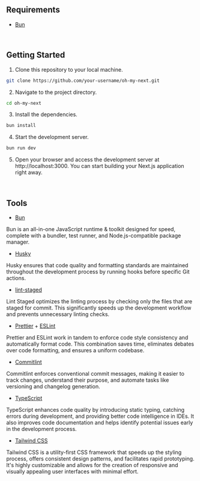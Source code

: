 
## Requirements


- [Bun](https://bun.sh/)
<br>

## Getting Started


1. Clone this repository to your local machine.

```bash
git clone https://github.com/your-username/oh-my-next.git
```

2. Navigate to the project directory.

```bash
cd oh-my-next
```

3. Install the dependencies.

```bash
bun install
```

4. Start the development server.
```bash
bun run dev
```

5. Open your browser and access the development server at http://localhost:3000. You can start building your Next.js application right away.

<br>


## Tools
- [Bun](https://bun.sh/)

Bun is an all-in-one JavaScript runtime & toolkit designed for speed, complete with a bundler, test runner, and Node.js-compatible package manager.

- [Husky](https://github.com/typicode/husky#readme)

Husky ensures that code quality and formatting standards are maintained throughout the development process by running hooks before specific Git actions.

- [lint-staged](https://github.com/okonet/lint-staged)

Lint Staged optimizes the linting process by checking only the files that are staged for commit. This significantly speeds up the development workflow and prevents unnecessary linting checks.

- [Prettier](https://github.com/prettier/prettier) + [ESLint](https://github.com/eslint/eslint)

Prettier and ESLint work in tandem to enforce code style consistency and automatically format code. This combination saves time, eliminates debates over code formatting, and ensures a uniform codebase.

- [Commitlint](https://github.com/conventional-changelog/commitlint)

Commitlint enforces conventional commit messages, making it easier to track changes, understand their purpose, and automate tasks like versioning and changelog generation.

- [TypeScript](https://www.typescriptlang.org/)

TypeScript enhances code quality by introducing static typing, catching errors during development, and providing better code intelligence in IDEs. It also improves code documentation and helps identify potential issues early in the development process.

- [Tailwind CSS](https://tailwindcss.com/)

Tailwind CSS is a utility-first CSS framework that speeds up the styling process, offers consistent design patterns, and facilitates rapid prototyping. It's highly customizable and allows for the creation of responsive and visually appealing user interfaces with minimal effort.
